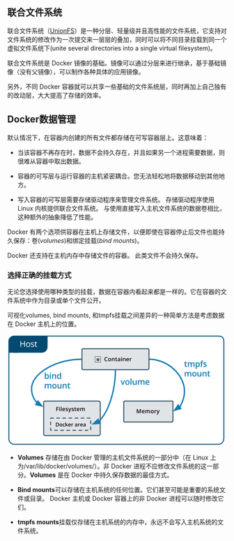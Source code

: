 ## 联合文件系统

联合文件系统（[UnionFS](https://en.wikipedia.org/wiki/UnionFS)）是一种分层、轻量级并且高性能的文件系统，它支持对文件系统的修改作为一次提交来一层层的叠加，同时可以将不同目录挂载到同一个虚拟文件系统下(unite several directories into a single virtual filesystem)。

联合文件系统是 Docker 镜像的基础。镜像可以通过分层来进行继承，基于基础镜像（没有父镜像），可以制作各种具体的应用镜像。

另外，不同 Docker 容器就可以共享一些基础的文件系统层，同时再加上自己独有的改动层，大大提高了存储的效率。

## Docker数据管理

默认情况下，在容器内创建的所有文件都存储在可写容器层上。这意味着：

- 当该容器不再存在时，数据不会持久存在，并且如果另一个进程需要数据，则很难从容器中取出数据。

- 容器的可写层与运行容器的主机紧密耦合。您无法轻松地将数据移动到其他地方。

- 写入容器的可写层需要存储驱动程序来管理文件系统。 存储驱动程序使用 Linux 内核提供联合文件系统。 与使用直接写入主机文件系统的数据卷相比，这种额外的抽象降低了性能。

Docker 有两个选项供容器在主机上存储文件，以便即使在容器停止后文件也能持久保存：卷(*volumes*)和绑定挂载(*bind mounts*)。

Docker 还支持在主机内存中存储文件的容器。 此类文件不会持久保存。

### 选择正确的挂载方式

无论您选择使用哪种类型的挂载，数据在容器内看起来都是一样的。它在容器的文件系统中作为目录或单个文件公开。

可视化volumes, bind mounts, 和tmpfs挂载之间差异的一种简单方法是考虑数据在 Docker 主机上的位置。

![Types of mounts and where they live on the Docker host](asserts/types-of-mounts.png)

- **Volumes** 存储在由 Docker 管理的主机文件系统的一部分中（在 Linux 上为/var/lib/docker/volumes/）。非 Docker 进程不应修改文件系统的这一部分。**Volumes** 是在 Docker 中持久保存数据的最佳方式。

- **Bind mounts**可以存储在主机系统的任何位置。它们甚至可能是重要的系统文件或目录。 Docker 主机或 Docker 容器上的非 Docker 进程可以随时修改它们。

- **tmpfs mounts**挂载仅存储在主机系统的内存中，永远不会写入主机系统的文件系统。

